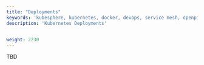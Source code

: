 ```yaml
---
title: "Deployments"
keywords: 'kubesphere, kubernetes, docker, devops, service mesh, openpitrix'
description: 'Kubernetes Deployments'


weight: 2230
---
```


TBD
